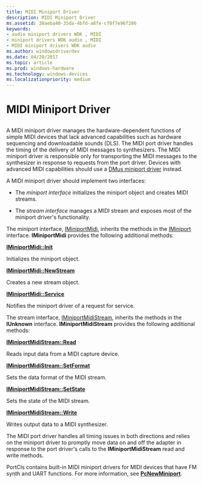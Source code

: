 ```yaml
---
title: MIDI Miniport Driver
description: MIDI Miniport Driver
ms.assetid: 38aeba40-35da-4bfd-a8fe-cf8f7e96f286
keywords:
- audio miniport drivers WDK , MIDI
- miniport drivers WDK audio , MIDI
- MIDI miniport drivers WDK audio
ms.author: windowsdriverdev
ms.date: 04/20/2017
ms.topic: article
ms.prod: windows-hardware
ms.technology: windows-devices
ms.localizationpriority: medium
---
```


# MIDI Miniport Driver


## <span id="midi_miniport_driver"></span><span id="MIDI_MINIPORT_DRIVER"></span>


A MIDI miniport driver manages the hardware-dependent functions of simple MIDI devices that lack advanced capabilities such as hardware sequencing and downloadable sounds (DLS). The MIDI port driver handles the timing of the delivery of MIDI messages to synthesizers. The MIDI miniport driver is responsible only for transporting the MIDI messages to the synthesizer in response to requests from the port driver. Devices with advanced MIDI capabilities should use a [DMus miniport driver](dmus-miniport-driver.md) instead.

A MIDI miniport driver should implement two interfaces:

-   The *miniport interface* initializes the miniport object and creates MIDI streams.

-   The *stream interface* manages a MIDI stream and exposes most of the miniport driver's functionality.

The miniport interface, [IMiniportMidi](https://msdn.microsoft.com/library/windows/hardware/ff536703), inherits the methods in the [IMiniport](https://msdn.microsoft.com/library/windows/hardware/ff536698) interface. **IMiniportMidi** provides the following additional methods:

[**IMiniportMidi::Init**](https://msdn.microsoft.com/library/windows/hardware/ff536709)

Initializes the miniport object.

[**IMiniportMidi::NewStream**](https://msdn.microsoft.com/library/windows/hardware/ff536710)

Creates a new stream object.

[**IMiniportMidi::Service**](https://msdn.microsoft.com/library/windows/hardware/ff536711)

Notifies the miniport driver of a request for service.

The stream interface, [IMiniportMidiStream](https://msdn.microsoft.com/library/windows/hardware/ff536704), inherits the methods in the **IUnknown** interface. **IMiniportMidiStream** provides the following additional methods:

[**IMiniportMidiStream::Read**](https://msdn.microsoft.com/library/windows/hardware/ff536705)

Reads input data from a MIDI capture device.

[**IMiniportMidiStream::SetFormat**](https://msdn.microsoft.com/library/windows/hardware/ff536706)

Sets the data format of the MIDI stream.

[**IMiniportMidiStream::SetState**](https://msdn.microsoft.com/library/windows/hardware/ff536707)

Sets the state of the MIDI stream.

[**IMiniportMidiStream::Write**](https://msdn.microsoft.com/library/windows/hardware/ff536708)

Writes output data to a MIDI synthesizer.

The MIDI port driver handles all timing issues in both directions and relies on the miniport driver to promptly move data on and off the adapter in response to the port driver's calls to the **IMiniportMidiStream** read and write methods.

PortCls contains built-in MIDI miniport drivers for MIDI devices that have FM synth and UART functions. For more information, see [**PcNewMiniport**](https://msdn.microsoft.com/library/windows/hardware/ff537714).

 

 





